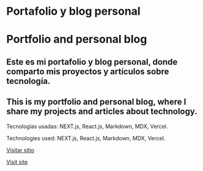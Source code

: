 # Portafolio y blog personal

# Portfolio and personal blog

## Este es mi portafolio y blog personal, donde comparto mis proyectos y artículos sobre tecnología.

## This is my portfolio and personal blog, where I share my projects and articles about technology.

Tecnologías usadas: NEXT.js, React.js, Markdown, MDX, Vercel.

Technologies used: NEXT.js, React.js, Markdown, MDX, Vercel.

[Visitar sitio](https://www.juanm04.com/)

[Visit site](https://www.juanm04.com/)
